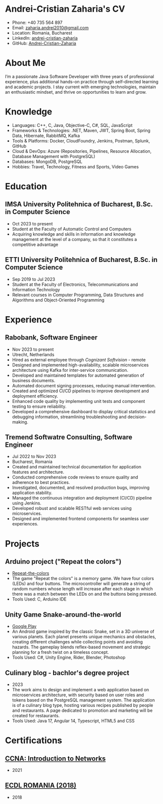 # Andrei-Cristian Zaharia's CV

- Phone: +40 735 564 897
- Email: [zaharia.andrei2010@gmail.com](mailto:zaharia.andrei2010@gmail.com)
- Location: Romania, Bucharest
- LinkedIn: [andrei-cristian-zaharia](https://linkedin.com/in/andrei-cristian-zaharia)
- GitHub: [Andrei-Cristian-Zaharia](https://github.com/Andrei-Cristian-Zaharia)


# About Me

I’m a passionate Java Software Developer with three years of professional experience, plus additional hands-on practice through self-directed learning and academic projects. I stay current with emerging technologies, maintain an enthusiastic mindset, and thrive on opportunities to learn and grow.

# Knowledge

- Languages: C++, C, Java, Objective-C, C#, SQL, JavaScript
- Frameworks & Technologies: .NET, Maven, JWT, Spring Boot, Spring Data, Hibernate, RabbitMQ, Kafka
- Tools & Platforms: Docker, CloudFoundry, Jenkins, Postman, Splunk, GitHub
- Cloud & DevOps: Azure (Repositories, Pipelines, Resource Allocation, Database Management with PostgreSQL)
- Databases: MongoDB, PostgreSQL
- Hobbies: Travel, Technology, Fitness and Sports, Video Games
# Education

## IMSA University Politehnica of Bucharest, B.Sc. in Computer Science

- Oct 2023 to present
- Student at the Faculty of Automatic Control and Computers
- Acquiring knowledge and skills in information and knowledge management at the level of a company, so that it constitutes a competitive advantage

## ETTI University Politehnica of Bucharest, B.Sc. in Computer Science

- Sep 2019 to Jul 2023
- Student at the Faculty of Electronics, Telecommunications and Information Technology
- Relevant courses in Computer Programming, Data Structures and Algorithms and Object‑Oriented Programming

# Experience

## Rabobank, Software Engineer

- Nov 2023 to present
- Utrecht, Netherlands
- Hired as external employee through *Cognizant Softvision* - remote
- Designed and implemented high-availability, scalable microservices architecture using Kafka for inter-service communication.
- Developed and maintained templates for automated generation of business documents.
- Automated document signing processes, reducing manual intervention.
- Created and optimized CI/CD pipelines to improve development and deployment efficiency.
- Enhanced code quality by implementing unit tests and component testing to ensure reliability.
- Developed a comprehensive dashboard to display critical statistics and debugging information, streamlining troubleshooting and decision-making.

## Tremend Softwatre Consulting, Software Engineer

- Jul 2022 to Nov 2023
- Bucharest, Romania
- Created and maintained technical documentation for application features and architecture.
- Conducted comprehensive code reviews to ensure quality and adherence to best practices.
- Investigated, documented, and resolved production bugs, improving application stability.
- Managed the continuous integration and deployment (CI/CD) pipeline using Jenkins.
- Developed robust and scalable RESTful web services using microservices.
- Designed and implemented frontend components for seamless user experiences.

# Projects

## Arduino project ("Repeat the colors")

- [Repeat-the-colors](https://github.com/Andrei-Cristian-Zaharia/Proiect-2)
- The game "Repeat the colors" is a memory game. We have four colors (LEDs) and four buttons. The microcontroller will generate a string of random numbers whose length will increase after each stage in which there was a match between the LEDs on and the buttons being pressed.
- Tools Used: C, Arduino IDE

## Unity Game Snake-around-the-world

- [Google Play](https://play.google.com/store/apps/details?id=com.AsarGames.SnakeAroundtheworld)
- An Android game inspired by the classic Snake, set in a 3D universe of various planets. Each planet presents unique mechanics and obstacles, creating different challenges while collecting points and avoiding hazards. The gameplay blends reflex-based movement and strategic planning for a fresh twist on a timeless concept.
- Tools Used: C#, Unity Engine, Rider, Blender, Photoshop

## Culinary blog - bachlor's degree project

- 2023
- The work aims to design and implement a web application based on microservices architecture, with security based on user roles and tokens based on the PostgreSQL management system. The application is of a culinary blog type, hosting various recipes published by people and restaurants. A page dedicated to promotion and marketing will be created for restaurants.
- Tools Used: Java 17, Angular 14, Typescript, HTML5 and CSS

# Certifications

## [CCNA: Introduction to Networks](https://www.credly.com/badges/5a7a6b84-872c-45c6-aadf-2f45027e432c/public_url)

- 2021

## [ECDL ROMANIA (2018)](https://bd.ecdl.org.ro/ecdlvcard/EnCertification.aspx)

- 2018

